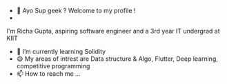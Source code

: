 - 👋 Ayo Sup geek ? Welcome to my profile !
- 
I'm Richa Gupta, aspiring software engineer and a 3rd year IT undergrad at KIIT

- 🌱 I’m currently learning Solidity
- 😄 My areas of intrest are Data structure & Algo, Flutter, Deep learning, competitive programming
- 📫 How to reach me ...

<!---
ravencode69/ravencode69 is a ✨ special ✨ repository because its `README.md` (this file) appears on your GitHub profile.
You can click the Preview link to take a look at your changes.
--->

